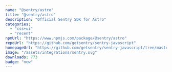 ```yaml
---
name: "@sentry/astro"
title: "@sentry/astro"
description: "Official Sentry SDK for Astro"
categories:
  - "css+ui"
  - "recent"
npmUrl: "https://www.npmjs.com/package/@sentry/astro"
repoUrl: "https://github.com/getsentry/sentry-javascript"
homepageUrl: "https://github.com/getsentry/sentry-javascript/tree/master/packages/astro"
image: "/assets/integrations/sentry.svg"
downloads: 773
badge: "new"
---
```

